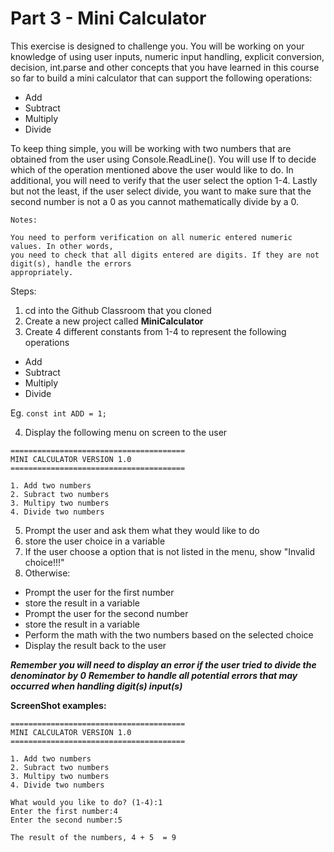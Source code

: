 # Part 3 - Mini Calculator

This exercise is designed to challenge you. You will be working on your knowledge of 
using user inputs, numeric input handling, explicit conversion, decision, int.parse and other concepts that
you have learned in this course so far to build a mini calculator that can support
the following operations:
 - Add
 - Subtract
 - Multiply
 - Divide

To keep thing simple, you will be working with two numbers that are obtained from the user using
Console.ReadLine(). You will use If to decide which of the operation mentioned
above the user would like to do. In additional, you will need to verify that the user
select the option 1-4. Lastly but not the least, if the user select divide, you want to 
make sure that the second number is not a 0 as you cannot mathematically divide by a 0.

```
Notes:

You need to perform verification on all numeric entered numeric values. In other words,
you need to check that all digits entered are digits. If they are not digit(s), handle the errors
appropriately.
```

Steps:
1. cd into the Github Classroom that you cloned
2. Create a new project called **MiniCalculator**
3. Create 4 different constants from 1-4 to represent the following operations
- Add
- Subtract
- Multiply
- Divide

Eg. ```const int ADD = 1;```

4. Display the following menu on screen to the user
```
=======================================
MINI CALCULATOR VERSION 1.0
=======================================

1. Add two numbers
2. Subract two numbers
3. Multipy two numbers
4. Divide two numbers
```

5. Prompt the user and ask them what they would like to do
6. store the user choice in a variable
7. If the user choose a option that is not listed in the menu, show "Invalid choice!!!"
8. Otherwise:
- Prompt the user for the first number
- store the result in a variable
- Prompt the user for the second number
- store the result in a variable
- Perform the math with the two numbers based on the selected choice
- Display the result back to the user

***Remember you will need to display an error if the user tried to divide the denominator by 0***
***Remember to handle all potential errors that may occurred when handling digit(s) input(s)***

**ScreenShot examples:**

```
=======================================
MINI CALCULATOR VERSION 1.0
=======================================

1. Add two numbers
2. Subract two numbers
3. Multipy two numbers
4. Divide two numbers

What would you like to do? (1-4):1
Enter the first number:4
Enter the second number:5

The result of the numbers, 4 + 5  = 9
```
